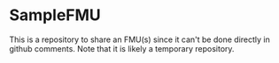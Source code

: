 # SampleFMU
This is a repository to share an FMU(s) since it can't be done directly in github comments.  Note that it is likely a temporary repository.
